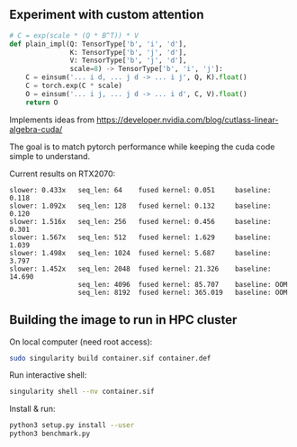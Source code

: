 ## Experiment with custom attention

```python
# C = exp(scale * (Q * B^T)) * V
def plain_impl(Q: TensorType['b', 'i', 'd'],
               K: TensorType['b', 'j', 'd'],
               V: TensorType['b', 'j', 'd'],
               scale=8) -> TensorType['b', 'i', 'j']:
    C = einsum('... i d, ... j d -> ... i j', Q, K).float()
    C = torch.exp(C * scale)
    O = einsum('... i j, ... j d -> ... i d', C, V).float()
    return O
```

Implements ideas from https://developer.nvidia.com/blog/cutlass-linear-algebra-cuda/

The goal is to match pytorch performance while keeping the cuda code simple to understand.

Current results on RTX2070:
```
slower: 0.433x   seq_len: 64    fused kernel: 0.051     baseline: 0.118
slower: 1.092x   seq_len: 128   fused kernel: 0.132     baseline: 0.120
slower: 1.516x   seq_len: 256   fused kernel: 0.456     baseline: 0.301
slower: 1.567x   seq_len: 512   fused kernel: 1.629     baseline: 1.039
slower: 1.498x   seq_len: 1024  fused kernel: 5.687     baseline: 3.797
slower: 1.452x   seq_len: 2048  fused kernel: 21.326    baseline: 14.690
                 seq_len: 4096  fused kernel: 85.707    baseline: OOM
                 seq_len: 8192  fused kernel: 365.019   baseline: OOM
```

## Building the image to run in HPC cluster

On local computer (need root access):

```bash
sudo singularity build container.sif container.def
```

Run interactive shell:
```bash
singularity shell --nv container.sif
```

Install & run:
```bash
python3 setup.py install --user
python3 benchmark.py
```